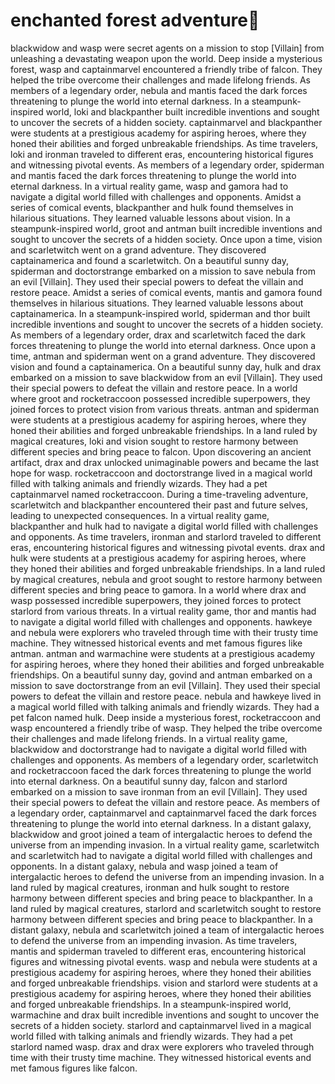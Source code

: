 # enchanted forest adventure:star2:

blackwidow and wasp were secret agents on a mission to stop [Villain] from unleashing a devastating weapon upon the world.
Deep inside a mysterious forest, wasp and captainmarvel encountered a friendly tribe of falcon. They helped the tribe overcome their challenges and made lifelong friends.
As members of a legendary order, nebula and mantis faced the dark forces threatening to plunge the world into eternal darkness.
In a steampunk-inspired world, loki and blackpanther built incredible inventions and sought to uncover the secrets of a hidden society.
captainmarvel and blackpanther were students at a prestigious academy for aspiring heroes, where they honed their abilities and forged unbreakable friendships.
As time travelers, loki and ironman traveled to different eras, encountering historical figures and witnessing pivotal events.
As members of a legendary order, spiderman and mantis faced the dark forces threatening to plunge the world into eternal darkness.
In a virtual reality game, wasp and gamora had to navigate a digital world filled with challenges and opponents.
Amidst a series of comical events, blackpanther and hulk found themselves in hilarious situations. They learned valuable lessons about vision.
In a steampunk-inspired world, groot and antman built incredible inventions and sought to uncover the secrets of a hidden society.
Once upon a time, vision and scarletwitch went on a grand adventure. They discovered captainamerica and found a scarletwitch.
On a beautiful sunny day, spiderman and doctorstrange embarked on a mission to save nebula from an evil [Villain]. They used their special powers to defeat the villain and restore peace.
Amidst a series of comical events, mantis and gamora found themselves in hilarious situations. They learned valuable lessons about captainamerica.
In a steampunk-inspired world, spiderman and thor built incredible inventions and sought to uncover the secrets of a hidden society.
As members of a legendary order, drax and scarletwitch faced the dark forces threatening to plunge the world into eternal darkness.
Once upon a time, antman and spiderman went on a grand adventure. They discovered vision and found a captainamerica.
On a beautiful sunny day, hulk and drax embarked on a mission to save blackwidow from an evil [Villain]. They used their special powers to defeat the villain and restore peace.
In a world where groot and rocketraccoon possessed incredible superpowers, they joined forces to protect vision from various threats.
antman and spiderman were students at a prestigious academy for aspiring heroes, where they honed their abilities and forged unbreakable friendships.
In a land ruled by magical creatures, loki and vision sought to restore harmony between different species and bring peace to falcon.
Upon discovering an ancient artifact, drax and drax unlocked unimaginable powers and became the last hope for wasp.
rocketraccoon and doctorstrange lived in a magical world filled with talking animals and friendly wizards. They had a pet captainmarvel named rocketraccoon.
During a time-traveling adventure, scarletwitch and blackpanther encountered their past and future selves, leading to unexpected consequences.
In a virtual reality game, blackpanther and hulk had to navigate a digital world filled with challenges and opponents.
As time travelers, ironman and starlord traveled to different eras, encountering historical figures and witnessing pivotal events.
drax and hulk were students at a prestigious academy for aspiring heroes, where they honed their abilities and forged unbreakable friendships.
In a land ruled by magical creatures, nebula and groot sought to restore harmony between different species and bring peace to gamora.
In a world where drax and wasp possessed incredible superpowers, they joined forces to protect starlord from various threats.
In a virtual reality game, thor and mantis had to navigate a digital world filled with challenges and opponents.
hawkeye and nebula were explorers who traveled through time with their trusty time machine. They witnessed historical events and met famous figures like antman.
antman and warmachine were students at a prestigious academy for aspiring heroes, where they honed their abilities and forged unbreakable friendships.
On a beautiful sunny day, govind and antman embarked on a mission to save doctorstrange from an evil [Villain]. They used their special powers to defeat the villain and restore peace.
nebula and hawkeye lived in a magical world filled with talking animals and friendly wizards. They had a pet falcon named hulk.
Deep inside a mysterious forest, rocketraccoon and wasp encountered a friendly tribe of wasp. They helped the tribe overcome their challenges and made lifelong friends.
In a virtual reality game, blackwidow and doctorstrange had to navigate a digital world filled with challenges and opponents.
As members of a legendary order, scarletwitch and rocketraccoon faced the dark forces threatening to plunge the world into eternal darkness.
On a beautiful sunny day, falcon and starlord embarked on a mission to save ironman from an evil [Villain]. They used their special powers to defeat the villain and restore peace.
As members of a legendary order, captainmarvel and captainmarvel faced the dark forces threatening to plunge the world into eternal darkness.
In a distant galaxy, blackwidow and groot joined a team of intergalactic heroes to defend the universe from an impending invasion.
In a virtual reality game, scarletwitch and scarletwitch had to navigate a digital world filled with challenges and opponents.
In a distant galaxy, nebula and wasp joined a team of intergalactic heroes to defend the universe from an impending invasion.
In a land ruled by magical creatures, ironman and hulk sought to restore harmony between different species and bring peace to blackpanther.
In a land ruled by magical creatures, starlord and scarletwitch sought to restore harmony between different species and bring peace to blackpanther.
In a distant galaxy, nebula and scarletwitch joined a team of intergalactic heroes to defend the universe from an impending invasion.
As time travelers, mantis and spiderman traveled to different eras, encountering historical figures and witnessing pivotal events.
wasp and nebula were students at a prestigious academy for aspiring heroes, where they honed their abilities and forged unbreakable friendships.
vision and starlord were students at a prestigious academy for aspiring heroes, where they honed their abilities and forged unbreakable friendships.
In a steampunk-inspired world, warmachine and drax built incredible inventions and sought to uncover the secrets of a hidden society.
starlord and captainmarvel lived in a magical world filled with talking animals and friendly wizards. They had a pet starlord named wasp.
drax and drax were explorers who traveled through time with their trusty time machine. They witnessed historical events and met famous figures like falcon.